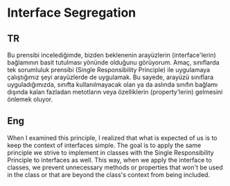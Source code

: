 # Interface Segregation

## TR

Bu prensibi incelediğimde, bizden beklenenin arayüzlerin (interface'lerin)
bağlamının basit tutulması yönünde olduğunu görüyorum. Amaç, sınıflarda tek
sorumluluk prensibi (Single Responsibility Principle) ile uygulamaya
çalıştığımız şeyi arayüzlerde de uygulamak. Bu sayede, arayüzü sınıflara
uyguladığımızda, sınıfta kullanılmayacak olan ya da aslında sınıfın bağlamı
dışında kalan fazladan metotların veya özelliklerin (property'lerin) gelmesini
önlemek oluyor.

## Eng

When I examined this principle, I realized that what is expected of us is to
keep the context of interfaces simple. The goal is to apply the same principle
we strive to implement in classes with the Single Responsibility Principle to
interfaces as well. This way, when we apply the interface to classes, we prevent
unnecessary methods or properties that won't be used in the class or that are
beyond the class's context from being included.
